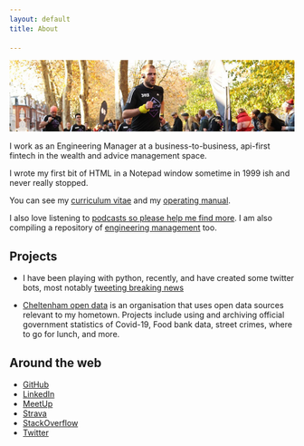 ```yaml
---
layout: default
title: About

--- 
```


![banner photo of Mat running in London](https://raw.githubusercontent.com/MatBenfield/MatBenfield/master/images/gh-header-image-cropped.jpg)

I work as an Engineering Manager at a business-to-business, api-first fintech in the wealth and advice management space. 

I wrote my first bit of HTML in a Notepad window sometime in 1999 ish and never really stopped.

You can see my [curriculum vitae](https://github.com/MatBenfield/MatBenfield/blob/master/curriculum-vitae.md) and my [operating manual](https://github.com/MatBenfield/MatBenfield/blob/master/operating-manual.md). 


I also love listening to [podcasts so please help me find more](https://github.com/MatBenfield/TheChels.uk/issues/new?assignees=MatBenfield&labels=podcast&template=podcast.md). I am also compiling a repository of [engineering management](https://github.com/MatBenfield/engineering-management) too.

## Projects

* I have been playing with python, recently, and have created some twitter bots, most notably [tweeting breaking news](https://github.com/TheChelsOrg/bot_tocfcws_news)

* [Cheltenham open data](https://cheltenham-open-data.github.io) is an organisation that uses open data sources relevant to my hometown. Projects include using and archiving official government statistics of Covid-19, Food bank data, street crimes, where to go for lunch, and more.

## Around the web

- [GitHub](https://github.com/MatBenfield/)
- [LinkedIn](https://www.linkedin.com/in/mat-benfield/)
- [MeetUp](https://www.meetup.com/members/197754442/)
- [Strava](https://www.strava.com/athletes/24249743)
- [StackOverflow](https://stackoverflow.com/users/894932/mat-benfield)
- [Twitter](https://twitter.com/tocfcws)


